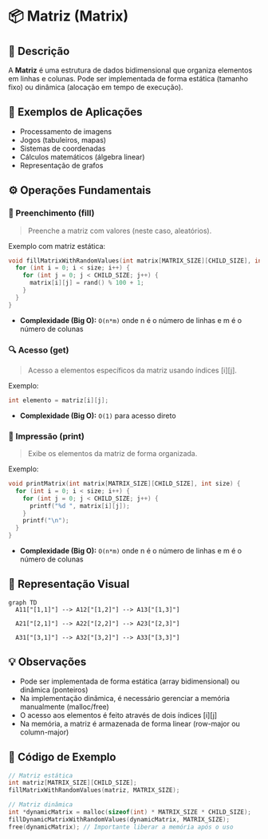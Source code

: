 # 📦 Matriz (Matrix)

## 📝 Descrição

A **Matriz** é uma estrutura de dados bidimensional que organiza elementos em linhas e colunas. Pode ser implementada de forma estática (tamanho fixo) ou dinâmica (alocação em tempo de execução).

## 📍 Exemplos de Aplicações

- Processamento de imagens
- Jogos (tabuleiros, mapas)
- Sistemas de coordenadas
- Cálculos matemáticos (álgebra linear)
- Representação de grafos

## ⚙️ Operações Fundamentais

### 🔼 Preenchimento (fill)

> Preenche a matriz com valores (neste caso, aleatórios).

Exemplo com matriz estática:
```c
void fillMatrixWithRandomValues(int matrix[MATRIX_SIZE][CHILD_SIZE], int size) {
  for (int i = 0; i < size; i++) {
    for (int j = 0; j < CHILD_SIZE; j++) {
      matrix[i][j] = rand() % 100 + 1;
    }
  }
}
```

* **Complexidade (Big O):** `O(n*m)` onde n é o número de linhas e m é o número de colunas

### 🔍 Acesso (get)

> Acesso a elementos específicos da matriz usando índices [i][j].

Exemplo:
```c
int elemento = matriz[i][j];
```

* **Complexidade (Big O):** `O(1)` para acesso direto

### 📝 Impressão (print)

> Exibe os elementos da matriz de forma organizada.

Exemplo:
```c
void printMatrix(int matrix[MATRIX_SIZE][CHILD_SIZE], int size) {
  for (int i = 0; i < size; i++) {
    for (int j = 0; j < CHILD_SIZE; j++) {
      printf("%d ", matrix[i][j]);
    }
    printf("\n");
  }
}
```

* **Complexidade (Big O):** `O(n*m)` onde n é o número de linhas e m é o número de colunas

## 🧠 Representação Visual

```mermaid
graph TD
  A11["[1,1]"] --> A12["[1,2]"] --> A13["[1,3]"]

  A21["[2,1]"] --> A22["[2,2]"] --> A23["[2,3]"]

  A31["[3,1]"] --> A32["[3,2]"] --> A33["[3,3]"]
```

## 💡 Observações

* Pode ser implementada de forma estática (array bidimensional) ou dinâmica (ponteiros)
* Na implementação dinâmica, é necessário gerenciar a memória manualmente (malloc/free)
* O acesso aos elementos é feito através de dois índices [i][j]
* Na memória, a matriz é armazenada de forma linear (row-major ou column-major)

## 📎 Código de Exemplo

```c
// Matriz estática
int matriz[MATRIX_SIZE][CHILD_SIZE];
fillMatrixWithRandomValues(matriz, MATRIX_SIZE);

// Matriz dinâmica
int *dynamicMatrix = malloc(sizeof(int) * MATRIX_SIZE * CHILD_SIZE);
fillDynamicMatrixWithRandomValues(dynamicMatrix, MATRIX_SIZE);
free(dynamicMatrix); // Importante liberar a memória após o uso
```
